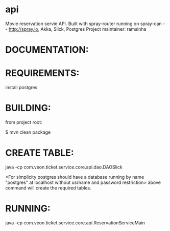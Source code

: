 api
===============

Movie reservation servie API.
Built with spray-router running on spray-can -- http://spray.io, Akka, Slick, Postgres
Project maintainer: ramsinha

DOCUMENTATION:
=============

REQUIREMENTS:
=========

install postgres

BUILDING:
=========

from project root:


$ mvn clean package

CREATE TABLE:
=========
java -cp <jarName> com.veon.ticket.service.core.api.dao.DAOSlick 

<For simplicity postgres should have a database running by name "postgres" at localhost  without usrname and password restriction>
above command will create the required tables.

RUNNING:
=======

java -cp <jarname> com.veon.ticket.service.core.api.ReservationServiceMain
